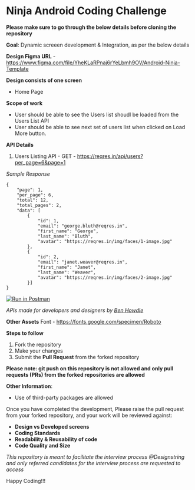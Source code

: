 # Ninja Android Coding Challenge

**Please make sure to go through the below details before cloning the repository**

**Goal**: Dynamic screeen development & Integration, as per the below details

**Design Figma URL** - https://www.figma.com/file/YheKLaRPnaj6rYeLbmh9OV/Android-Ninja-Template

**Design consists of one screen**
- Home Page

**Scope of work**
- User should be able to see the Users list shoudl be loaded from the Users List API
- User should be able to see next set of users list when clicked on Load More button.
 


**API Details**

1. Users Listing API - GET - https://reqres.in/api/users?per_page=6&page=1

_Sample Response_
```
{
    "page": 1,
    "per_page": 6,
    "total": 12,
    "total_pages": 2,
    "data": [
        {
            "id": 1,
            "email": "george.bluth@reqres.in",
            "first_name": "George",
            "last_name": "Bluth",
            "avatar": "https://reqres.in/img/faces/1-image.jpg"
        },
        {
            "id": 2,
            "email": "janet.weaver@reqres.in",
            "first_name": "Janet",
            "last_name": "Weaver",
            "avatar": "https://reqres.in/img/faces/2-image.jpg"
        }]
}
```

[![Run in Postman](https://run.pstmn.io/button.svg)](https://app.getpostman.com/run-collection/693967-8fe2ef09-b857-4153-92d7-1ce0dcf4ed96?action=collection%2Ffork&collection-url=entityId%3D693967-8fe2ef09-b857-4153-92d7-1ce0dcf4ed96%26entityType%3Dcollection%26workspaceId%3Db66a50db-5f82-40ed-aa16-e49d72e7199d)

_APIs made for developers and designers by [Ben Howdle](https://benhowdle.im/)_


**Other Assets**
Font - https://fonts.google.com/specimen/Roboto


**Steps to follow**
1. Fork the repository
2. Make your changes 
3. Submit the **Pull Request** from the forked repository 


**Please note: git push on this repository is not allowed and only pull requests (PRs) from the forked repositories are allowed**
 
**Other Information**:
- Use of third-party packages are allowed

Once you have completed the development, Please raise the pull request from your forked repository, and your work will be reviewed against:
- **Design vs Developed screens**
- **Coding Standards**
- **Readability & Reusability of code**
- **Code Quality and Size**

_This repository is meant to facilitate the interview process @Designstring and only referred candidates for the interview process are requested to access_

Happy Coding!!!
